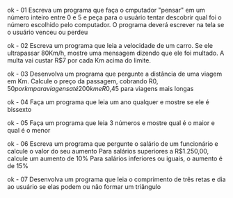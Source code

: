 ok - 01
Escreva um programa que faça o cmputador "pensar" em um número inteiro entre 0 e 5 e peça para o usuário tentar descobrir qual foi o número escolhido pelo computador.
O programa deverá escrever na tela se o usuário venceu ou perdeu

ok - 02
Escreva um programa que leia a velocidade de um carro.
Se ele ultrapassar 80Km/h, mostre uma mensagem dizendo que ele foi multado.
A  multa vai custar R$7 por cada Km acima do limite.

ok - 03
Desenvolva um programa que pergunte a distância de uma viagem em Km.
Calcule o preço da passagem, cobrando R$0,50 por km para viagens até 200km e R$0,45 para viagens mais longas

ok - 04
Faça um programa que leia um ano qualquer e mostre se ele é bissexto

ok - 05
Faça um programa que leia 3 números e mostre qual é o maior e qual é o menor

ok - 06
Escreva um programa que pergunte o salário de um funcionário e calcule o valor do seu aumento
Para salários superiores a R$1.250,00, calcule um aumento de 10%
Para salários inferiores ou iguais, o aumento é de 15%

ok - 07
Desenvolva um programa que leia o comprimento de três retas e dia ao usuário se elas podem ou não formar um triângulo